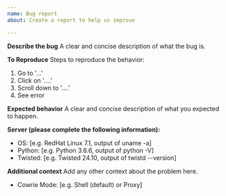 ```yaml
---
name: Bug report
about: Create a report to help us improve

---
```


**Describe the bug**
A clear and concise description of what the bug is.

**To Reproduce**
Steps to reproduce the behavior:
1. Go to '...'
2. Click on '....'
3. Scroll down to '....'
4. See error

**Expected behavior**
A clear and concise description of what you expected to happen.

**Server (please complete the following information):**
 - OS: [e.g. RedHat Linux 7.1, output of uname -a]
 - Python: [e.g. Python 3.6.6, output of python -V]
 - Twisted: [e.g. Twisted 24.10, output of twistd --version]

**Additional context**
Add any other context about the problem here.
 - Cowrie Mode: [e.g. Shell (default) or Proxy]

